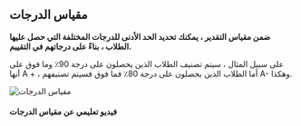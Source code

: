 ## مقياس الدرجات

**ضمن مقياس التقدير ، يمكنك تحديد الحد الأدنى للدرجات المختلفة التي حصل عليها الطلاب ، بناءً على درجاتهم في التقييم.**

على سبيل المثال ، سيتم تصنيف الطلاب الذين يحصلون على درجة 90٪ وما فوق على أنها A + ، أما الطلاب الذين يحصلون على درجة 80٪ فما فوق فسيتم تصنيفهم A- وهكذا.

![مقياس الدرجات](https://docs.erpnext.com/files/education-grading-scale-1.png)

#### فيديو تعليمي عن مقياس الدرجات